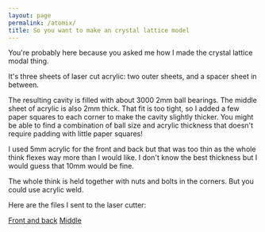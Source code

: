 ```yaml
---
layout: page
permalink: /atomix/
title: So you want to make an crystal lattice model
---
```

You're probably here because you asked me how I made the crystal lattice modal thing.

It's three sheets of laser cut acrylic: two outer sheets, and a spacer sheet in between.

The resulting cavity is filled with about 3000 2mm ball bearings. The middle sheet of acrylic is also 2mm thick. That fit is too tight, so I added a few paper squares to each corner to make the cavity slightly thicker. You might be able to find a combination of ball size and acrylic thickness that doesn't require padding with little paper squares!

I used 5mm acrylic for the front and back but that was too thin as the whole think flexes way more than I would like. I don't know the best thickness but I would guess that 10mm would be fine.

The whole think is held together with nuts and bolts in the corners. But you could use acrylic weld.

Here are the files I sent to the laser cutter: 

[Front and back](/files/front-and-back.ai)
[Middle](/files/middle.ai)